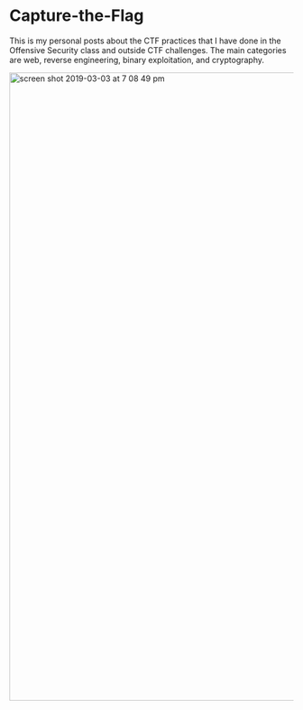 # Capture-the-Flag
This is my personal posts about the CTF practices that I have done in the Offensive Security class and outside CTF challenges. The main categories are web, reverse engineering, binary exploitation, and cryptography.

<img width="1114" alt="screen shot 2019-03-03 at 7 08 49 pm" src="https://user-images.githubusercontent.com/18017971/53704162-15dca700-3de8-11e9-994f-13827daa499a.png">
